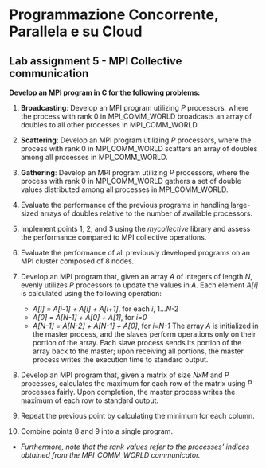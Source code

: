 # Programmazione Concorrente, Parallela e su Cloud
## Lab assignment 5 - MPI Collective communication

**Develop an MPI program in C for the following problems:**

1. **Broadcasting**: Develop an MPI program utilizing *P* processors, where the process with rank 0 in MPI_COMM_WORLD broadcasts an array of doubles to all other processes in MPI_COMM_WORLD.

2. **Scattering**: Develop an MPI program utilizing *P* processors, where the process with rank 0 in MPI_COMM_WORLD scatters an array of doubles among all processes in MPI_COMM_WORLD.

3. **Gathering**: Develop an MPI program utilizing *P* processors, where the process with rank 0 in MPI_COMM_WORLD gathers a set of double values distributed among all processes in MPI_COMM_WORLD.

4. Evaluate the performance of the previous programs in handling large-sized arrays of doubles relative to the number of available processors.

5. Implement points 1, 2, and 3 using the _mycollective_ library and assess the performance compared to MPI collective operations.

6. Evaluate the performance of all previously developed programs on an MPI cluster composed of 8 nodes.

7. Develop an MPI program that, given an array *A* of integers of length *N*, evenly utilizes *P* processors to update the values in *A*. Each element *A[i]* is calculated using the following operation:
   - *A[i] = A[i-1] + A[i] + A[i+1]*, for each *i*, 1...*N*-2
   - *A[0] = A[N-1] + A[0] + A[1]*, for *i=0*
   - *A[N-1] = A[N-2] + A[N-1] + A[0]*, for *i=N-1*
   The array *A* is initialized in the master process, and the slaves perform operations only on their portion of the array. Each slave process sends its portion of the array back to the master; upon receiving all portions, the master process writes the execution time to standard output.

8. Develop an MPI program that, given a matrix of size *NxM* and *P* processes, calculates the maximum for each row of the matrix using *P* processes fairly. Upon completion, the master process writes the maximum of each row to standard output.

9. Repeat the previous point by calculating the minimum for each column.

10. Combine points 8 and 9 into a single program.


- *Furthermore, note that the rank values refer to the processes' indices obtained from the MPI_COMM_WORLD communicator.*
